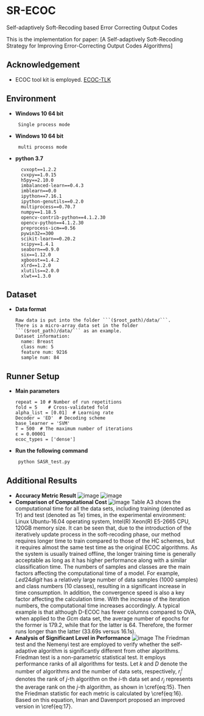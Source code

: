# SR-ECOC

Self-adaptively Soft-Recoding based Error Correcting Output Codes

This is the implementation for paper: [A Self-adaptively Soft-Recoding Strategy for Improving Error-Correcting Output Codes Algorithms]
## Acknowledgement

- ECOC tool kit is employed. [ECOC-TLK](<https://github.com/MLDMXM2017/ECOC_TLK>)

## Environment

- **Windows 10 64 bit**
   ```
    Single process mode
   ```
- **Windows 10 64 bit** 
   ```
    multi process mode
   ```

- **python 3.7**
  ```
    cvxopt==1.2.2
    cvxpy==1.0.15
    h5py==2.10.0
    imbalanced-learn==0.4.3
    imblearn==0.0
    ipython==7.16.1
    ipython-genutils==0.2.0
    multiprocess==0.70.7
    numpy==1.18.5
    opencv-contrib-python==4.1.2.30
    opencv-python==4.1.2.30
    preprocess-icm==0.56
    pywin32==300
    scikit-learn==0.20.2
    scipy==1.4.1
    seaborn==0.9.0
    six==1.12.0
    xgboost==1.4.2
    xlrd==1.2.0
    xlutils==2.0.0
    xlwt==1.3.0
  ```
  
## Dataset

- **Data format**
  ```data info
  Raw data is put into the folder ```($root_path)/data/```.
  There is a micro-array data set in the folder ```($root_path)/data/``` as an example. 
  Dataset information:
    name: Breast
    class num: 5
    feature num: 9216
    sample num: 84
  ```

## Runner Setup

- **Main parameters**
  ```params
  repeat = 10 # Number of run repetitions
  fold = 5    # Cross-validated fold
  alpha_list = [0.01]  # Learning rate
  Decoder = 'ED'  # Decoding scheme
  base_learner = 'SVM' 
  T = 500  # The maximum number of iterations
  ε = 0.00001  
  ecoc_types = ['dense']
   ```
- **Run the following command**
  ```python
   python SASR_test.py
  ```

## Additional Results
- **Accuracy Metric Result**
![image](https://github.com/mldmxm/SA-soft-recoding/blob/main/A1.jpg)
![image](https://github.com/mldmxm/SA-soft-recoding/blob/main/A2.jpg)
- **Comparison of Computational Cost**
![image](https://github.com/mldmxm/SA-soft-recoding/blob/main/A3.jpg)
   Table A3 shows the computational time for all the data sets, including training (denoted as Tr) and test (denoted as Te) times, in the experimental environment: Linux Ubuntu-16.04 operating system, Intel(R) Xeon(R) E5-2665 CPU, 120GB memory size. It can be seen that, due to the introduction of the iteratively update process in the soft-recoding phase, our method requires longer time to train compared to those of the HC schemes, but it requires almost the same test time as the original ECOC algorithms. As the system is usually trained offline, the longer training time is generally acceptable as long as it has higher performance along with a similar classification time.
   The numbers of samples and classes are the main factors affecting the computational time of a model. For example, $Led24digit$ has a relatively large number of data samples (1000 samples) and class numbers (10 classes), resulting in a significant increase in time consumption. In addition, the convergence speed is also a key factor affecting the calculation time. With the increase of the iteration numbers, the computational time increases accordingly. A typical example is that although D-ECOC has fewer columns compared to OVA, when applied to the $Gcm$ data set, the average number of epochs for the former is 179.2, while that for the latter is 64. Therefore, the former runs longer than the latter (33.69s versus 16.1s).
- **Analysis of Significant Level in Performance**
![image](https://github.com/mldmxm/SA-soft-recoding/blob/main/A4.jpg)
   The Friedman test and the Nemenyi test are employed to verify whether the self-adaptive algorithm is significantly different from other algorithms. Friedman test is a non-parametric statistical test. It employs performance ranks of all algorithms for tests. Let $k$ and $D$ denote the number of algorithms and the number of data sets, respectively, $r_j^i$ denotes the rank of $j$-th algorithm on the $i$-th data set and $r_j$ represents the average rank on the $j$-th algorithm, as shown in \cref{eq:15}. Then the Friedman statistic for each metric is calculated by \cref{eq:16}. Based on this equation, Iman and Davenport proposed an improved version in \cref{eq:17}. 



